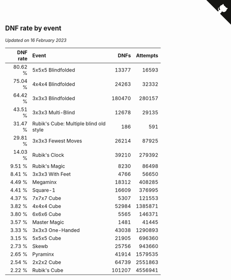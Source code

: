## DNF rate by event

*Updated on 16 February 2023*

| DNF rate | Event | DNFs | Attempts |
| ---: | :--- | ---: | ---: |
| 80.62 % | 5x5x5 Blindfolded | 13377 | 16593 |
| 75.04 % | 4x4x4 Blindfolded | 24263 | 32332 |
| 64.42 % | 3x3x3 Blindfolded | 180470 | 280157 |
| 43.51 % | 3x3x3 Multi-Blind | 12678 | 29135 |
| 31.47 % | Rubik's Cube: Multiple blind old style | 186 | 591 |
| 29.81 % | 3x3x3 Fewest Moves | 26214 | 87925 |
| 14.03 % | Rubik's Clock | 39210 | 279392 |
| 9.51 % | Rubik's Magic | 8230 | 86498 |
| 8.41 % | 3x3x3 With Feet | 4766 | 56650 |
| 4.49 % | Megaminx | 18312 | 408285 |
| 4.41 % | Square-1 | 16609 | 376995 |
| 4.37 % | 7x7x7 Cube | 5307 | 121553 |
| 3.82 % | 4x4x4 Cube | 52984 | 1385871 |
| 3.80 % | 6x6x6 Cube | 5565 | 146371 |
| 3.57 % | Master Magic | 1481 | 41445 |
| 3.33 % | 3x3x3 One-Handed | 43038 | 1290893 |
| 3.15 % | 5x5x5 Cube | 21905 | 696360 |
| 2.73 % | Skewb | 25756 | 943660 |
| 2.65 % | Pyraminx | 41914 | 1579535 |
| 2.54 % | 2x2x2 Cube | 64739 | 2551863 |
| 2.22 % | Rubik's Cube | 101207 | 4556941 |


<a href="https://github.com/jonatanklosko/wca_statistics" class="github-corner" aria-label="View source on Github"><svg width="80" height="80" viewBox="0 0 250 250" style="fill:#151513; color:#fff; position: absolute; top: 0; border: 0; right: 0;" aria-hidden="true"><path d="M0,0 L115,115 L130,115 L142,142 L250,250 L250,0 Z"></path><path d="M128.3,109.0 C113.8,99.7 119.0,89.6 119.0,89.6 C122.0,82.7 120.5,78.6 120.5,78.6 C119.2,72.0 123.4,76.3 123.4,76.3 C127.3,80.9 125.5,87.3 125.5,87.3 C122.9,97.6 130.6,101.9 134.4,103.2" fill="currentColor" style="transform-origin: 130px 106px;" class="octo-arm"></path><path d="M115.0,115.0 C114.9,115.1 118.7,116.5 119.8,115.4 L133.7,101.6 C136.9,99.2 139.9,98.4 142.2,98.6 C133.8,88.0 127.5,74.4 143.8,58.0 C148.5,53.4 154.0,51.2 159.7,51.0 C160.3,49.4 163.2,43.6 171.4,40.1 C171.4,40.1 176.1,42.5 178.8,56.2 C183.1,58.6 187.2,61.8 190.9,65.4 C194.5,69.0 197.7,73.2 200.1,77.6 C213.8,80.2 216.3,84.9 216.3,84.9 C212.7,93.1 206.9,96.0 205.4,96.6 C205.1,102.4 203.0,107.8 198.3,112.5 C181.9,128.9 168.3,122.5 157.7,114.1 C157.9,116.9 156.7,120.9 152.7,124.9 L141.0,136.5 C139.8,137.7 141.6,141.9 141.8,141.8 Z" fill="currentColor" class="octo-body"></path></svg></a><style>.github-corner:hover .octo-arm{animation:octocat-wave 560ms ease-in-out}@keyframes octocat-wave{0%,100%{transform:rotate(0)}20%,60%{transform:rotate(-25deg)}40%,80%{transform:rotate(10deg)}}@media (max-width:500px){.github-corner:hover .octo-arm{animation:none}.github-corner .octo-arm{animation:octocat-wave 560ms ease-in-out}}</style>
